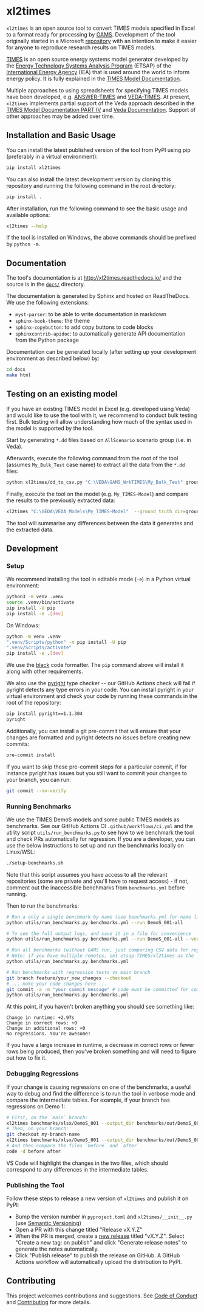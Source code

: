 # xl2times

`xl2times` is an open source tool to convert TIMES models specified in Excel to a format ready for processing by [GAMS](https://www.gams.com/).
Development of the tool originally started in a Microsoft [repository](https://github.com/microsoft/times-excel-reader) with an intention to make it easier for anyone to reproduce research results on TIMES models.

[TIMES](https://github.com/etsap-TIMES/TIMES_model) is an open source energy systems model generator developed by the [Energy Technology Systems Analysis Program](https://iea-etsap.org/) (ETSAP) of the [International Energy Agency](https://www.iea.org/) (IEA) that is used around the world to inform energy policy.
It is fully explained in the [TIMES Model Documentation](https://iea-etsap.org/index.php/documentation).

Multiple approaches to using spreadsheets for specifying TIMES models have been developed, e.g. [ANSWER-TIMES](https://iea-etsap.org/index.php/etsap-tools/data-handling-shells/answer) and [VEDA-TIMES](https://iea-etsap.org/index.php/etsap-tools/data-handling-shells/veda).
At present, `xl2times` implements partial support of the Veda approach described in the [TIMES Model Documentation PART IV](https://iea-etsap.org/docs/Documentation_for_the_TIMES_Model-Part-IV.pdf) and [Veda Documentation](https://veda-documentation.readthedocs.io/en/latest/pages/VedaTags.html).
Support of other approaches may be added over time.

## Installation and Basic Usage

You can install the latest published version of the tool from PyPI using pip (preferably in a virtual environment):
```bash
pip install xl2times
```

You can also install the latest development version by cloning this repository and running the following command in the root directory:
```bash
pip install .
```

After installation, run the following command to see the basic usage and available options:
```bash
xl2times --help
```

If the tool is installed on Windows, the above commands should be prefixed by `python -m`.

## Documentation

The tool's documentation is at http://xl2times.readthedocs.io/ and the source is in the [`docs/`](https://github.com/etsap-TIMES/xl2times/blob/main/docs) directory.

The documentation is generated by Sphinx and hosted on ReadTheDocs. We use the following extensions:
- `myst-parser`: to be able to write documentation in markdown
- `sphinx-book-theme`: the theme
- `sphinx-copybutton`: to add copy buttons to code blocks
- `sphinxcontrib-apidoc`: to automatically generate API documentation from the Python package

Documentation can be generated locally (after setting up your development environment as described below) by:
```bash
cd docs
make html
```

## Testing on an existing model

If you have an existing TIMES model in Excel (e.g. developed using Veda) and would like to use the tool with it, we recommend to conduct bulk testing first. Bulk testing will allow understanding how much of the syntax used in the model is supported by the tool.

Start by generating `*.dd` files based on `AllScenario` scenario group (i.e. in Veda).

Afterwards, execute the following command from the root of the tool (assumes `My_Bulk_Test` case name) to extract all the data from the `*.dd` files:
```bash
python xl2times/dd_to_csv.py "C:\VEDA\GAMS_WrkTIMES\My_Bulk_Test" ground_truth
```

Finally, execute the tool on the model (e.g. `My_TIMES-Model`) and compare the results to the previously extracted data:
```bash
xl2times "C:\VEDA\VEDA_Models\My_TIMES-Model"  --ground_truth_dir=ground_truth
```

The tool will summarise any differences between the data it generates and the extracted data.

## Development

### Setup

We recommend installing the tool in editable mode (`-e`) in a Python virtual environment:
```bash
python3 -m venv .venv
source .venv/bin/activate
pip install -U pip
pip install -e .[dev]
```

On Windows:
```bash
python -m venv .venv
".venv/Scripts/python" -m pip install -U pip
".venv/Scripts/activate"
pip install -e .[dev]
```

We use the [black](https://pypi.org/project/black/) code formatter. The `pip` command above will install it along with other requirements.

We also use the [pyright](https://github.com/microsoft/pyright/) type checker -- our GitHub Actions check will fail if pyright detects any type errors in your code. You can install pyright in your virtual environment and check your code by running these commands in the root of the repository:
```bash
pip install pyright==1.1.304
pyright
```
Additionally, you can install a git pre-commit that will ensure that your changes are formatted and pyright detects no issues before creating new commits:
```bash
pre-commit install
```
If you want to skip these pre-commit steps for a particular commit, if for instance pyright has issues but you still want to commit your changes to your branch, you can run:
```bash
git commit --no-verify
```

### Running Benchmarks

We use the TIMES DemoS models and some public TIMES models as benchmarks.
See our GitHub Actions CI `.github/workflows/ci.yml` and the utility script `utils/run_benchmarks.py` to see how to we benchmark the tool and check PRs automatically for regression.
If you are a developer, you can use the below instructions to set up and run the benchmarks locally on Linux/WSL:

```bash
./setup-benchmarks.sh
```
Note that this script assumes you have access to all the relevant repositories (some are private and you'll have to request access) - if not, comment out the inaccessible benchmarks from `benchmarks.yml` before running.

Then to run the benchmarks:
```bash
# Run a only a single benchmark by name (see benchmarks.yml for name list)
python utils/run_benchmarks.py benchmarks.yml --run DemoS_001-all

# To see the full output logs, and save it in a file for convenience
python utils/run_benchmarks.py benchmarks.yml --run DemoS_001-all --verbose | tee out.txt

# Run all benchmarks (without GAMS run, just comparing CSV data for regressions)
# Note: if you have multiple remotes, set etsap-TIMES/xl2times as the `origin`, as it is used for speed/correctness comparisons.
python utils/run_benchmarks.py benchmarks.yml

# Run benchmarks with regression tests vs main branch
git branch feature/your_new_changes --checkout
# ... make your code changes here ...
git commit -a -m "your commit message" # code must be committed for comparison to `main` branch to run.
python utils/run_benchmarks.py benchmarks.yml
```
At this point, if you haven't broken anything you should see something like:
```
Change in runtime: +2.97s
Change in correct rows: +0
Change in additional rows: +0
No regressions. You're awesome!
```
If you have a large increase in runtime, a decrease in correct rows or fewer rows being produced, then you've broken something and will need to figure out how to fix it.

### Debugging Regressions

If your change is causing regressions on one of the benchmarks, a useful way to debug and find the difference is to run the tool in verbose mode and compare the intermediate tables. For example, if your branch has regressions on Demo 1:
```bash
# First, on the `main` branch:
xl2times benchmarks/xlsx/DemoS_001 --output_dir benchmarks/out/DemoS_001-all --ground_truth_dir benchmarks/csv/DemoS_001-all --verbose > before 2>&1
# Then, on your branch:
git checkout my-branch-name
xl2times benchmarks/xlsx/DemoS_001 --output_dir benchmarks/out/DemoS_001-all --ground_truth_dir benchmarks/csv/DemoS_001-all --verbose > after 2>&1
# And then compare the files `before` and `after`
code -d before after
```
VS Code will highlight the changes in the two files, which should correspond to any differences in the intermediate tables.

### Publishing the Tool

Follow these steps to release a new version of `xl2times` and publish it on PyPI:
- Bump the version number in `pyproject.toml` and `xl2times/__init__.py` (use [Semantic Versioning](https://semver.org/))
- Open a PR with this change titled "Release vX.Y.Z"
- When the PR is merged, create a [new release](https://github.com/etsap-TIMES/xl2times/releases/new) titled "vX.Y.Z". Select "Create a new tag: on publish" and click "Generate release notes" to generate the notes automatically.
- Click "Publish release" to publish the release on GitHub. A GitHub Actions workflow will automatically upload the distribution to PyPI.

## Contributing

This project welcomes contributions and suggestions. See [Code of Conduct](https://github.com/etsap-TIMES/xl2times/blob/main/CODE_OF_CONDUCT.md) and [Contributing](https://github.com/etsap-TIMES/xl2times/blob/main/CONTRIBUTING.md) for more details.

